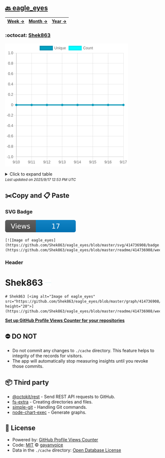 ## [🔙 eagle_eyes](https://github.com/Shek863/eagle_eyes)
| [**Week →**](https://github.com/Shek863/eagle_eyes/blob/master/readme/414736908/week.md) | [**Month →**](https://github.com/Shek863/eagle_eyes/blob/master/readme/414736908/month.md) | [**Year →**](https://github.com/Shek863/eagle_eyes/blob/master/readme/414736908/year.md) |
| ---- | ---- | ----- |
### :octocat: [Shek863](https://github.com/Shek863/Shek863)
![Image of eagle_eyes](https://github.com/Shek863/eagle_eyes/blob/master/graph/414736908/large/week.png)

<details>
	<summary>Click to expand table</summary>
	<h2>:calendar: Week Page Views Table</h2>
<table>
	<tr>
		<th>
			Last Updated
		</th>
		<th>
			Unique
		</th>
		<th>
			Count
		</th>
	</tr>
	<tr>
		<td>
			<code>2025/9/17</code>
		</td>
		<td>
			<code>0</code>
		</td>
		<td>
			<code>0</code>
		</td>
	</tr>
	<tr>
		<td>
			<code>2025/9/16</code>
		</td>
		<td>
			<code>0</code>
		</td>
		<td>
			<code>0</code>
		</td>
	</tr>
	<tr>
		<td>
			<code>2025/9/15</code>
		</td>
		<td>
			<code>0</code>
		</td>
		<td>
			<code>0</code>
		</td>
	</tr>
	<tr>
		<td>
			<code>2025/9/14</code>
		</td>
		<td>
			<code>0</code>
		</td>
		<td>
			<code>0</code>
		</td>
	</tr>
	<tr>
		<td>
			<code>2025/9/13</code>
		</td>
		<td>
			<code>0</code>
		</td>
		<td>
			<code>0</code>
		</td>
	</tr>
	<tr>
		<td>
			<code>2025/9/12</code>
		</td>
		<td>
			<code>0</code>
		</td>
		<td>
			<code>0</code>
		</td>
	</tr>
	<tr>
		<td>
			<code>2025/9/11</code>
		</td>
		<td>
			<code>0</code>
		</td>
		<td>
			<code>0</code>
		</td>
	</tr>
	<tr>
		<td>
			<code>2025/9/10</code>
		</td>
		<td>
			<code>0</code>
		</td>
		<td>
			<code>0</code>
		</td>
	</tr>
</table>

</details>
<small><i>Last updated on 2025/9/17 12:53 PM UTC</i></small>

## ✂️Copy and 📋 Paste
### SVG Badge
[![Image of eagle_eyes](https://github.com/Shek863/eagle_eyes/blob/master/svg/414736908/badge.svg)](https://github.com/Shek863/eagle_eyes/blob/master/readme/414736908/week.md)
```readme
[![Image of eagle_eyes](https://github.com/Shek863/eagle_eyes/blob/master/svg/414736908/badge.svg)](https://github.com/Shek863/eagle_eyes/blob/master/readme/414736908/week.md)
```
### Header
# Shek863 [<img alt="Image of eagle_eyes" src="https://github.com/Shek863/eagle_eyes/blob/master/graph/414736908/small/week.png" height="20">](https://github.com/Shek863/eagle_eyes/blob/master/readme/414736908/week.md)
```readme
# Shek863 [<img alt="Image of eagle_eyes" src="https://github.com/Shek863/eagle_eyes/blob/master/graph/414736908/small/week.png" height="20">](https://github.com/Shek863/eagle_eyes/blob/master/readme/414736908/week.md)
```
[**Set up GitHub Profile Views Counter for your repositories**](https://github.com/gayanvoice/github-profile-views-counter)
## ⛔ DO NOT
- Do not commit any changes to `./cache` directory. This feature helps to integrity of the records for visitors.
- The app will automatically stop measuring insights until you revoke those commits.
## 📦 Third party

- [@octokit/rest](https://www.npmjs.com/package/@octokit/rest) - Send REST API requests to GitHub.
- [fs-extra](https://www.npmjs.com/package/fs-extra) - Creating directories and files.
- [simple-git](https://www.npmjs.com/package/simple-git) - Handling Git commands.
- [node-chart-exec](https://www.npmjs.com/package/node-chart-exec) - Generate graphs.
## 📄 License
- Powered by: [GitHub Profile Views Counter](https://github.com/gayanvoice/github-profile-views-counter)
- Code: [MIT](./LICENSE) © [gayanvoice](https://github.com/gayanvoice/github-profile-views-counter)
- Data in the `./cache` directory: [Open Database License](https://opendatacommons.org/licenses/odbl/1-0/)
